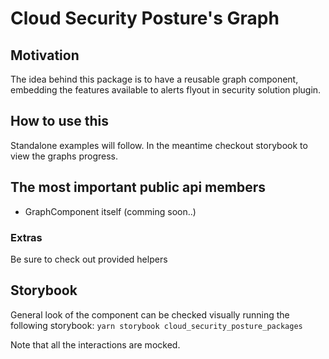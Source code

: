 # Cloud Security Posture's Graph

## Motivation

The idea behind this package is to have a reusable graph component, embedding the features available to alerts flyout in
security solution plugin.

## How to use this

Standalone examples will follow. In the meantime checkout storybook to view the graphs progress.

## The most important public api members

- GraphComponent itself (comming soon..)

### Extras

Be sure to check out provided helpers

## Storybook

General look of the component can be checked visually running the following storybook:
`yarn storybook cloud_security_posture_packages`

Note that all the interactions are mocked.